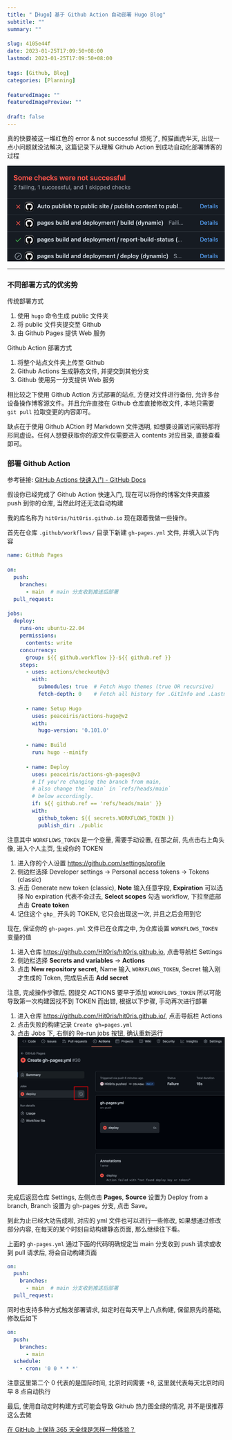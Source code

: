 ```yaml
---
title: "【Hugo】基于 Github Action 自动部署 Hugo Blog"
subtitle: ""
summary: ""

slug: 4105e44f
date: 2023-01-25T17:09:50+08:00
lastmod: 2023-01-25T17:09:50+08:00

tags: [Github, Blog]
categories: [Planning]

featuredImage: ""
featuredImagePreview: ""

draft: false
---
```


真的快要被这一堆红色的 error & not successful 烦死了, 照猫画虎半天, 出现一点小问题就没法解决, 这篇记录下从理解 Github Action 到成功自动化部署博客的过程

![](/assets/【Hugo】基于%20Github%20Action%20自动部署%20Hugo%20Blog/1.png)

---

### 不同部署方式的优劣势

传统部署方式
1. 使用 `hugo` 命令生成 public 文件夹
2. 将 public 文件夹提交至 Github
3. 由 Github Pages 提供 Web 服务

Github Action 部署方式
1. 将整个站点文件夹上传至 Github
2. Github Actions 生成静态文件, 并提交到其他分支
3. Github 使用另一分支提供 Web 服务

相比较之下使用 Github Action 方式部署的站点, 方便对文件进行备份, 允许多台设备操作博客源文件。并且允许直接在 Github 仓库直接修改文件, 本地只需要 `git pull` 拉取变更的内容即可。

缺点在于使用 Github ACtion 时 Markdown 文件透明, 如想要设置访问密码那将形同虚设。任何人想要获取你的源文件仅需要进入 contents 对应目录, 直接查看即可。

### 部署 Github Action

参考链接: [GitHub Actions 快速入门 - GitHub Docs](https://docs.github.com/zh/actions/quickstart)

假设你已经完成了 Github Action 快速入门, 现在可以将你的博客文件夹直接 push 到你的仓库, 当然此时还无法自动构建

我的库名称为 `hit0ris/hit0ris.github.io` 现在跟着我做一些操作。

首先在仓库 `.github/workflows/` 目录下新建 `gh-pages.yml` 文件, 并填入以下内容

```yml
name: GitHub Pages

on:
  push:
    branches:
      - main  # main 分支收到推送后部署
  pull_request:

jobs:
  deploy:
    runs-on: ubuntu-22.04
    permissions:
      contents: write
    concurrency:
      group: ${{ github.workflow }}-${{ github.ref }}
    steps:
      - uses: actions/checkout@v3
        with:
          submodules: true  # Fetch Hugo themes (true OR recursive)
          fetch-depth: 0    # Fetch all history for .GitInfo and .Lastmod

      - name: Setup Hugo
        uses: peaceiris/actions-hugo@v2
        with:
          hugo-version: '0.101.0'

      - name: Build
        run: hugo --minify

      - name: Deploy
        uses: peaceiris/actions-gh-pages@v3
        # If you're changing the branch from main,
        # also change the `main` in `refs/heads/main`
        # below accordingly.
        if: ${{ github.ref == 'refs/heads/main' }}
        with:
          github_token: ${{ secrets.WORKFLOWS_TOKEN }}
          publish_dir: ./public
```

注意其中 `WORKFLOWS_TOKEN` 是一个变量, 需要手动设置, 在那之前, 先点击右上角头像, 进入个人主页, 生成你的 TOKEN

1. 进入你的个人设置 https://github.com/settings/profile
2. 侧边栏选择 Developer settings -> Personal access tokens -> Tokens (classic)
3. 点击 Generate new token (classic), **Note** 输入任意字段, **Expiration** 可以选择 No expiration 代表不会过去, **Select scopes** 勾选 workflow, 下拉至底部点击 **Create token**
4. 记住这个 `ghp_` 开头的 TOKEN, 它只会出现这一次, 并且之后会用到它

现在, 保证你的 `gh-pages.yml` 文件已在仓库之中, 为仓库设置 `WORKFLOWS_TOKEN` 变量的值

1. 进入仓库 https://github.com/Hit0ris/hit0ris.github.io, 点击导航栏 Settings
2. 侧边栏选择 **Secrets and variables** -> **Actions**
3. 点击 **New repository secret**, Name 输入 `WORKFLOWS_TOKEN`, Secret 输入刚才生成的 Token, 完成后点击 **Add secret**

注意, 完成操作步骤后, 因提交 ACTIONS 要早于添加 `WORKFLOWS_TOKEN` 所以可能导致第一次构建因找不到 TOKEN 而出错, 根据以下步骤, 手动再次进行部署

1. 进入仓库 https://github.com/Hit0ris/hit0ris.github.io/, 点击导航栏 Actions
2. 点击失败的构建记录 `Create gh=pages.yml`
3. 点击 Jobs 下, 右侧的 Re-run jobs 按钮, 确认重新运行
![](/assets/【Hugo】基于%20Github%20Action%20自动部署%20Hugo%20Blog/2.png)

完成后返回仓库 Settings, 左侧点击 **Pages**,  **Source** 设置为 Deploy from a branch, Branch 设置为 gh-pages 分支, 点击 Save。

到此为止已经大功告成啦, 对应的 yml 文件也可以进行一些修改, 如果想通过修改部分内容, 在每天的某个时刻自动构建静态页面, 那么继续往下看。

上面的 `gh-pages.yml` 通过下面的代码明确规定当 main 分支收到 push 请求或收到 pull 请求后, 将会自动构建页面

```yml
on:
  push:
    branches:
      - main  # main 分支收到推送后部署
  pull_request:
```

同时也支持多种方式触发部署请求, 如定时在每天早上八点构建, 保留原先的基础, 修改后如下

```yml
on:
  push:
    branches:
      - main
  schedule:
    - cron: '0 0 * * *'
```

注意这里第二个 0 代表的是国际时间, 北京时间需要 +8, 这里就代表每天北京时间早 8 点自动执行

最后, 使用自动定时构建方式可能会导致 Github 热力图全绿的情况, 并不是很推荐这么去做

[在 GitHub 上保持 365 天全绿是怎样一种体验？](https://www.zhihu.com/question/34043434/answer/57826281)
